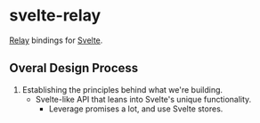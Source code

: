 # svelte-relay

[Relay](https://relay.dev) bindings for [Svelte](https://svelte.dev).

## Overal Design Process

1. Establishing the principles behind what we're building.
	- Svelte-like API that leans into Svelte's unique functionality.
		- Leverage promises a lot, and use Svelte stores.
